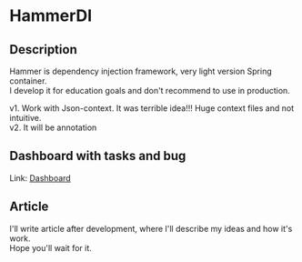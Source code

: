 # HammerDI

## Description
Hammer is dependency injection framework, very light version Spring container.  
I develop it for education goals and don't recommend to use in production.

v1. Work with Json-context. It was terrible idea!!! Huge context files and not intuitive.  
v2. It will be annotation


## Dashboard with tasks and bug
Link: [Dashboard](https://trello.com/b/nxui2V3P/hammerdi)

## Article
I'll write article after development, where I'll describe my ideas and how it's work.  
Hope you'll wait for it.
